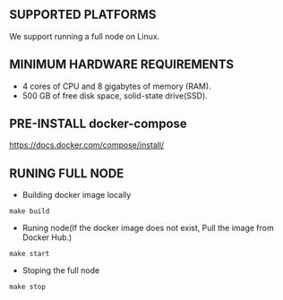 ## SUPPORTED PLATFORMS
We support running a full node on Linux.

## MINIMUM HARDWARE REQUIREMENTS

* 4 cores of CPU and 8 gigabytes of memory (RAM).
* 500 GB of free disk space, solid-state drive(SSD).

## PRE-INSTALL docker-compose

https://docs.docker.com/compose/install/


## RUNING FULL NODE

* Building docker image locally
```
make build 
```

* Runing node(If the docker image does not exist, Pull the image from Docker Hub.)
```
make start
```

* Stoping the full node 
```
make stop 
```